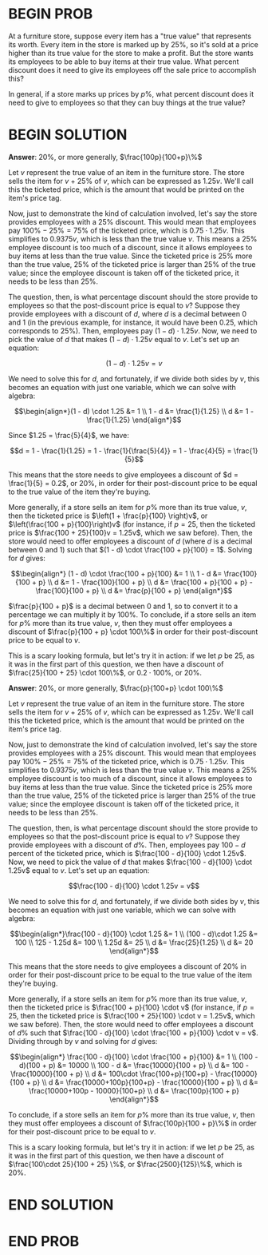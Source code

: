 # BEGIN PROB

At a furniture store, suppose every item has a "true value" that represents its worth. Every item in the store is marked up by 25%, so it's sold at a price higher than its true value for the store to make a profit. But the store wants its employees to be able to buy items at their true value. What percent discount does it need to give its employees off the sale price to accomplish this?

In general, if a store marks up prices by $p$%, what percent discount does it need to give to employees so that they can buy things at the true value?

# BEGIN SOLUTION

**Answer**: 20%, or more generally, $\frac{100p}{100+p}\%$

Let $v$ represent the true value of an item in the furniture store. The store sells the item for $v$ + 25% of $v$, which can be expressed as $1.25v$. We'll call this the ticketed price, which is the amount that would be printed on the item's price tag.

Now, just to demonstrate the kind of calculation involved, let's say the store provides employees with a 25% discount. This would mean that employees pay $100\% - 25\% = 75\%$ of the ticketed price, which is $0.75 \cdot 1.25v$. This simplifies to $0.9375v$, which is less than the true value $v$. This means a 25% employee discount is too much of a discount, since it allows employees to buy items at less than the true value. Since the ticketed price is 25% more than the true value, 25% of the ticketed price is larger than 25% of the true value; since the employee discount is taken off of the ticketed price, it needs to be less than 25%.

The question, then, is what percentage discount should the store provide to employees so that the post-discount price is equal to $v$? Suppose they provide employees with a discount of $d$, where $d$ is a decimal between 0 and 1 (in the previous example, for instance, it would have been 0.25, which corresponds to 25%). Then, employees pay $(1 - d) \cdot 1.25v$. Now, we need to pick the value of $d$ that makes $(1 - d) \cdot 1.25v$ equal to $v$. Let's set up an equation:

$$(1 - d) \cdot 1.25v = v$$

We need to solve this for $d$, and fortunately, if we divide both sides by $v$, this becomes an equation with just one variable, which we can solve with algebra:

$$\begin{align*}(1 - d) \cdot 1.25 &= 1 \\ 1 - d &= \frac{1}{1.25} \\ d &= 1 - \frac{1}{1.25} \end{align*}$$

Since $1.25 = \frac{5}{4}$, we have:

$$d = 1 - \frac{1}{1.25} = 1 - \frac{1}{\frac{5}{4}} = 1 - \frac{4}{5} = \frac{1}{5}$$

This means that the store needs to give employees a discount of $d = \frac{1}{5} = 0.2$, or 20%, in order for their post-discount price to be equal to the true value of the item they're buying.

More generally, if a store sells an item for $p$% more than its true value, $v$, then the ticketed price is $\left(1 + \frac{p}{100} \right)v$, or $\left(\frac{100 + p}{100}\right)v$ (for instance, if $p = 25$, then the ticketed price is $\frac{100 + 25}{100}v = 1.25v$, which we saw before). Then, the store would need to offer employees a discount of $d$ (where $d$ is a decimal between 0 and 1) such that $(1 - d) \cdot \frac{100 + p}{100} = 1$. Solving for $d$ gives:

$$\begin{align*} (1 - d) \cdot \frac{100 + p}{100} &= 1 \\ 1 - d &= \frac{100}{100 + p} \\ d &= 1 - \frac{100}{100 + p} \\ d &= \frac{100 + p}{100 + p} - \frac{100}{100 + p} \\ d &= \frac{p}{100 + p} \end{align*}$$

$\frac{p}{100 + p}$ is a decimal between 0 and 1, so to convert it to a percentage we can multiply it by $100\%$. To conclude, if a store sells an item for $p$% more than its true value, $v$, then they must offer employees a discount of $\frac{p}{100 + p} \cdot 100\%$ in order for their post-discount price to be equal to $v$.

This is a scary looking formula, but let's try it in action: if we let $p$ be 25, as it was in the first part of this question, we then have a discount of $\frac{25}{100 + 25} \cdot 100\%$, or $0.2 \cdot 100\%$, or $20\%$.

**Answer**: 20%, or more generally, $\frac{p}{100+p} \cdot 100\%$

Let $v$ represent the true value of an item in the furniture store. The store sells the item for $v$ + 25% of $v$, which can be expressed as $1.25v$. We'll call this the ticketed price, which is the amount that would be printed on the item's price tag.

Now, just to demonstrate the kind of calculation involved, let's say the store provides employees with a 25% discount. This would mean that employees pay $100\% - 25\% = 75\%$ of the ticketed price, which is $0.75 \cdot 1.25v$. This simplifies to $0.9375v$, which is less than the true value $v$. This means a 25% employee discount is too much of a discount, since it allows employees to buy items at less than the true value. Since the ticketed price is 25% more than the true value, 25% of the ticketed price is larger than 25% of the true value; since the employee discount is taken off of the ticketed price, it needs to be less than 25%.

The question, then, is what percentage discount should the store provide to employees so that the post-discount price is equal to $v$? Suppose they provide employees with a discount of $d$%. Then, employees pay $100 - d$ percent of the ticketed price, which is $\frac{100 - d}{100} \cdot 1.25v$. Now, we need to pick the value of $d$ that makes $\frac{100 - d}{100} \cdot 1.25v$ equal to $v$. Let's set up an equation:

$$\frac{100 - d}{100} \cdot 1.25v = v$$

We need to solve this for $d$, and fortunately, if we divide both sides by $v$, this becomes an equation with just one variable, which we can solve with algebra:

$$\begin{align*}\frac{100 - d}{100} \cdot 1.25 &= 1 \\ (100 - d)\cdot 1.25 &= 100 \\ 125 - 1.25d &= 100 \\ 1.25d &= 25 \\ d &= \frac{25}{1.25} \\ d &= 20 \end{align*}$$

This means that the store needs to give employees a discount of 20% in order for their post-discount price to be equal to the true value of the item they're buying.

More generally, if a store sells an item for $p$% more than its true value, $v$, then the ticketed price is $\frac{100 + p}{100} \cdot v$ (for instance, if $p = 25$, then the ticketed price is $\frac{100 + 25}{100} \cdot v = 1.25v$, which we saw before). Then, the store would need to offer employees a discount of $d$% such that $\frac{100 - d}{100} \cdot \frac{100 + p}{100} \cdot v = v$. Dividing through by $v$ and solving for $d$ gives:

$$\begin{align*} \frac{100 - d}{100} \cdot \frac{100 + p}{100} &= 1 \\ (100 - d)(100 + p) &= 10000 \\ 100 - d &= \frac{10000}{100 + p} \\ d &= 100 - \frac{10000}{100 + p} \\ 
d &= 100\cdot \frac{100+p}{100+p} - \frac{10000}{100 + p} \\
d &= \frac{10000+100p}{100+p} - \frac{10000}{100 + p} \\
d &= \frac{10000+100p - 10000}{100+p} \\
d &= \frac{100p}{100 + p} \end{align*}$$

To conclude, if a store sells an item for $p$% more than its true value, $v$, then they must offer employees a discount of $\frac{100p}{100 + p}\%$ in order for their post-discount price to be equal to $v$.

This is a scary looking formula, but let's try it in action: if we let $p$ be 25, as it was in the first part of this question, we then have a discount of $\frac{100\cdot 25}{100 + 25} \%$, or $\frac{2500}{125}\%$, which is $20\%$.

# END SOLUTION

# END PROB
